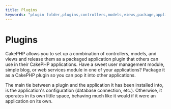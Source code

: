 ```yaml
---
title: Plugins
keywords: "plugin folder,plugins,controllers,models,views,package,application,database connection,little space"
---
```


# Plugins

CakePHP allows you to set up a combination of controllers, models,
and views and release them as a packaged application plugin that
others can use in their CakePHP applications. Have a sweet user
management module, simple blog, or web services module in one of
your applications? Package it as a CakePHP plugin so you can pop it
into other applications.

The main tie between a plugin and the application it has been
installed into, is the application's configuration (database
connection, etc.). Otherwise, it operates in its own little space,
behaving much like it would if it were an application on its own.
